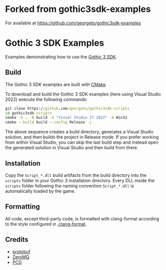 # Forked from gothic3sdk-examples 
For available at https://github.com/georgeto/gothic3sdk-examples

# Gothic 3 SDK Examples
Examples demonstrating how to use the [Gothic 3 SDK](https://github.com/georgeto/gothic3sdk).

## Build
The Gothic 3 SDK examples are built with [CMake](https://cmake.org/).

To download and build the Gothic 3 SDK examples (here using Visual Studio 2022) execute the following commands:
```cmd
git clone https://github.com/georgeto/gothic3sdk-scripts
cd gothic3sdk-scripts
cmake -S . -B build -G "Visual Studio 17 2022" -A Win32
cmake --build build --config Release -j
```

The above sequence creates a build directory, generates a Visual Studio solution, and then builds the project in Release mode.
If you prefer working from within Visual Studio, you can skip the last build step and instead open the generated solution in Visual Studio and then build from there.

## Installation
Copy the `Script_*.dll` build artifacts from the build directory into the `scripts` folder in your Gothic 3 installation directory.
Every DLL inside the `scripts` folder following the naming convention `Script_*.dll` is automatically loaded by the game.

## Formatting
All code, except  third-party code, is formatted with clang-format according to the style configured in [.clang-format](.clang-format).

## Credits
* [protobuf](https://github.com/protocolbuffers/protobuf)
* [ZeroMQ](https://github.com/zeromq/zeromq4-x)
* [PCG](http://www.pcg-random.org/)
